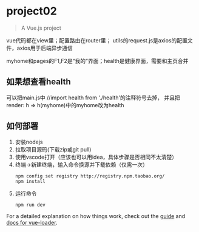 # project02

> A Vue.js project

vue代码都在view里；配置路由在router里；
utils的request.js是axios的配置文件，axios用于后端异步通信

myhome和pages的F1,F2是“我的”界面；health是健康界面，需要和主页合并
## 如果想查看health
可以把main.js中 //import health from './health'的注释符号去掉，
并且把render: h => h(myhome)中的myhome改为health

## 如何部署
1. 安装nodejs
2. 拉取项目源码(下载zip或git pull)
3. 使用vscode打开（应该也可以用idea，具体步骤是否相同不太清楚）
4. 终端->新建终端，输入命令换源并下载依赖（仅需一次）
    ```
    npm config set registry http://registry.npm.taobao.org/ 
    npm install
    ```
5. 运行命令
    ```
    npm run dev
    ```

For a detailed explanation on how things work, check out the [guide](http://vuejs-templates.github.io/webpack/) and [docs for vue-loader](http://vuejs.github.io/vue-loader).

